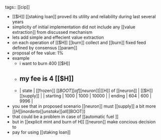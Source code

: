 tags:: [[cip]]

- [[$H]] [[staking loan]] proved its utility and reliability during last several years
- simplicity of initial implementation did not include any [[value extraction]] from discussed mechanism
- lets add simple and effecient value extraction
- on each operation of [[$H]] [[burn]] collect and [[burn]] fixed feed defined by consensus [[param]]
- proposal of fee value: 1%
- example
	- i want to burn 400 [[$H]]
	- my fee is 4 [[$H]]
		-
	- | state | [[frozen]] [[$BOOT]] of [[neuron]] | [[$H]] of [[neuron]] | [[$H]] [[supply]] |
	  | starting | 1000 | 1000 | 10000 |
	  | ending | 604 | 600 | 9996 |
- you see that in proposed scenario [[neuron]] must [[supply]] a bit more [[$H]] in order to [[unstake]] all [[$BOOT]]
- that could be a problem in case of [[automatic fuel ]]
- but in [[explicit mint and burn of H]] [[neuron]] make concious decision to
- pay for using [[staking loan]]